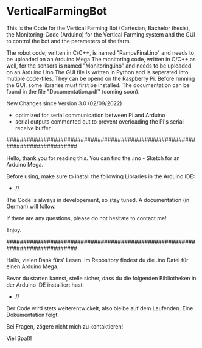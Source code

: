 # VerticalFarmingBot
This is the Code for the Vertical Farming Bot (Cartesian, Bachelor thesis), the Monitoring-Code (Arduino) for the Vertical Farming system and the GUI to control the bot and the parameters of the farm.

The robot code, written in C/C++, is named "RampsFinal.ino" and needs to be uploaded on an Arduino Mega
The monitoring code, written in C/C++ as well, for the sensors is named "Monitoring.ino" and needs to be uploaded on an Arduino Uno
The GUI file is written in Python and is seperated into mutiple code-files. They can be opend on the Raspberry Pi. Before running the GUI, some libraries must first be installed. The documentation can be found in the file "Documentation.pdf" (coming soon).

New Changes since Version 3.0 (02/09/2022)
- optimized for serial communication between Pi and Arduino
- serial outputs commented out to prevent overloading the Pi's serial receive buffer
    
#############################################################################


Hello,
thank you for reading this. You can find the .ino - Sketch for an Arduino Mega.

Before using, make sure to install the following Libraries in the Arduino IDE:
  - //

The Code is always in developement, so stay tuned. A documentation (in German) will follow.

If there are any questions, please do not hesitate to contact me!

Enjoy.

#############################################################################

Hallo,
vielen Dank fürs' Lesen. Im Repository findest du die .ino Datei für einen Arduino Mega.

Bevor du starten kannst, stelle sicher, dass du die folgenden Bibliotheken in der Arduino IDE installiert hast:
  - //

Der Code wird stets weiterentwickelt, also bleibe auf dem Laufenden. Eine Dokumentation folgt.

Bei Fragen, zögere nicht mich zu kontaktieren!

Viel Spaß!
